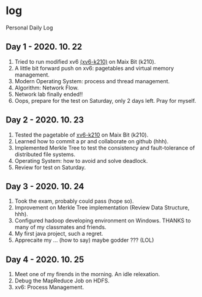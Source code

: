 # log
Personal Daily Log

## Day 1 - 2020. 10. 22
1. Tried to run modified xv6 [(xv6-k210)](https://github.com/SKTT1Ryze/xv6-k210) on Maix Bit (k210).
2. A little bit forward push on xv6: pagetables and virtual memory management.
3. Modern Operating System: process and thread management.
4. Algorithm: Network Flow.
5. Network lab finally ended!!
6. Oops, prepare for the test on Saturday, only 2 days left. Pray for myself.

## Day 2 - 2020. 10. 23
1. Tested the pagetable of [xv6-k210](https://github.com/SKTT1Ryze/xv6-k210) on Maix Bit (k210).
2. Learned how to commit a pr and collaborate on github (hhh).
3. Implemented Merkle Tree to test the consistency and fault-tolerance of distributed file systems.
4. Operating System: how to avoid and solve deadlock.
5. Review for test on Saturday.

## Day 3 - 2020. 10. 24
1. Took the exam, probably could pass (hope so).
2. Improvement on Merkle Tree implementation (Review Data Structure, hhh).
3. Configured hadoop developing environment on Windows. THANKS to many of my classmates and friends.
4. My first java project, such a regret.
5. Apprecaite my ... (how to say) maybe godder ??? (LOL)

## Day 4 - 2020. 10. 25
1. Meet one of my firends in the morning. An idle relexation.
2. Debug the MapReduce Job on HDFS.
3. xv6: Process Management.